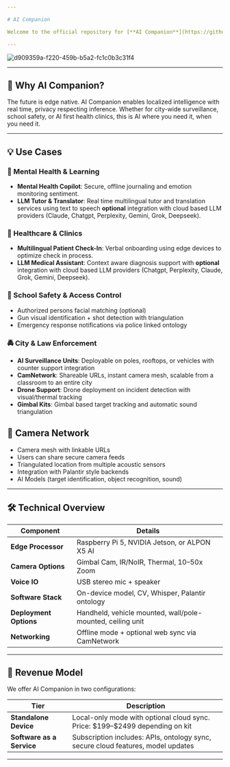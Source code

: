 ```yaml
---

# AI Companion

Welcome to the official repository for [**AI Companion**](https://github.com/caddison/AICompanion) — a revolutionary portable AI assistant integrating computer vision, multilingual AI models, voice control, and Palantir style ontology to solve real world problems across security, education, health, and automation.

---
```


![d909359a-f220-459b-b5a2-fc1c0b3c31f4](https://github.com/user-attachments/assets/b2999b3b-e889-4775-8fe4-94e0b45f5290)

---

## 🚀 Why AI Companion?

The future is edge native. AI Companion enables localized intelligence with real time, privacy respecting inference. Whether for city-wide surveillance, school safety, or AI first health clinics, this is AI where you need it, when you need it.

---

## 💡 Use Cases

### 🧠 Mental Health & Learning

* **Mental Health Copilot**: Secure, offline journaling and emotion monitoring sentiment.
* **LLM Tutor & Translator**: Real time multilingual tutor and translation services using text to speech **optional** integration with cloud based LLM providers (Claude, Chatgpt, Perplexity, Gemini, Grok, Deepseek).

### 🏥 Healthcare & Clinics

* **Multilingual Patient Check-In**: Verbal onboarding using edge devices to optimize check in process.
* **LLM Medical Assistant**: Context aware diagnosis support with **optional** integration with cloud based LLM providers (Chatgpt, Perplexity, Claude, Grok, Gemini, Deepseek).

### 🏫 School Safety & Access Control

* Authorized persons facial matching (optional)
* Gun visual identification + shot detection with triangulation
* Emergency response notifications via police linked ontology

### 🚔 City & Law Enforcement

* **AI Surveillance Units**: Deployable on poles, rooftops, or vehicles with counter support integration
* **CamNetwork**: Shareable URLs, instant camera mesh, scalable from a classroom to an entire city
* **Drone Support**: Drone deployment on incident detection with visual/thermal tracking
* **Gimbal Kits**: Gimbal based target tracking and automatic sound triangulation

## 📡 Camera Network

* Camera mesh with linkable URLs
* Users can share secure camera feeds
* Triangulated location from multiple acoustic sensors
* Integration with Palantir style backends
* AI Models (target identification, object recognition, sound)

---

## 🛠️ Technical Overview

| Component              | Details                                                                 |
| ---------------------- | ----------------------------------------------------------------------- |
| **Edge Processor**     | Raspberry Pi 5, NVIDIA Jetson, or ALPON X5 AI                           |
| **Camera Options**     | Gimbal Cam, IR/NoIR, Thermal, 10–50x Zoom                               |
| **Voice IO**           | USB stereo mic + speaker                                                |
| **Software Stack**     | On-device model, CV, Whisper, Palantir ontology                         |
| **Deployment Options** | Handheld, vehicle mounted, wall/pole-mounted, ceiling unit              |
| **Networking**         | Offline mode + optional web sync via CamNetwork                         |

---

## 💼 Revenue Model

We offer AI Companion in two configurations:

| Tier                                   | Description                                                                                |
| -------------------------------------- | ------------------------------------------------------------------------------------------ |
| **Standalone Device**                  | Local-only mode with optional cloud sync. Price: \$199–\$2499 depending on kit             |
| **Software as a Service**              | Subscription includes: APIs, ontology sync, secure cloud features, model updates           |

---


